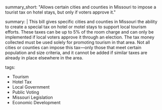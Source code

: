 summary_short: "Allows certain cities and counties in Missouri to impose a tourist tax on hotel stays, but only if voters approve it."

summary: |
  This bill gives specific cities and counties in Missouri the ability to create a special tax on hotel or motel stays to support local tourism efforts. These taxes can be up to 5% of the room charge and can only be implemented if local voters approve it through an election. The tax money collected must be used solely for promoting tourism in that area. Not all cities or counties can impose this tax—only those that meet certain population and size criteria, and it cannot be added if similar taxes are already in place elsewhere in the area.

tags:
  - Tourism
  - Hotel Tax
  - Local Government
  - Public Voting
  - Missouri Legislation
  - Economic Development
